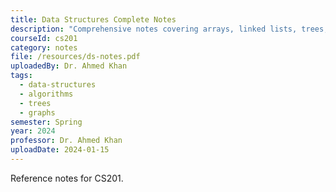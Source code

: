 ```yaml
---
title: Data Structures Complete Notes
description: "Comprehensive notes covering arrays, linked lists, trees, and graphs with examples."
courseId: cs201
category: notes
file: /resources/ds-notes.pdf
uploadedBy: Dr. Ahmed Khan
tags:
  - data-structures
  - algorithms
  - trees
  - graphs
semester: Spring
year: 2024
professor: Dr. Ahmed Khan
uploadDate: 2024-01-15
---
```


Reference notes for CS201.
